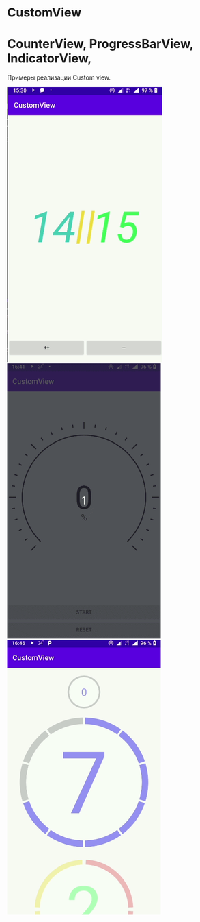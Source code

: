 # CustomView
# CounterView, ProgressBarView, IndicatorView, 
<h>Примеры реализации Custom view.<br></h>

<p>
  <a target="_blank" rel="noopener noreferrer" href="https://github.com/mertsalovda/CustomView/blob/CounterView/CounterView.gif">
    <img src="https://github.com/mertsalovda/CustomView/blob/CounterView/CounterView.gif" alt="" style="max-width:100%;">
  </a>
    <a target="_blank" rel="noopener noreferrer" href="https://github.com/mertsalovda/CustomView/blob/ProgressBarView/ProgressBarView.gif">
    <img src="https://github.com/mertsalovda/CustomView/blob/ProgressBarView/ProgressBarView.gif" alt="" style="max-width:100%;">
  </a>
    <a target="_blank" rel="noopener noreferrer"https://github.com/mertsalovda/CustomView/blob/IndicatorView/IndicatirView.gif">
    <img src="https://github.com/mertsalovda/CustomView/blob/IndicatorView/IndicatirView.gif" alt="" style="max-width:100%;">
  </a>
</p>
